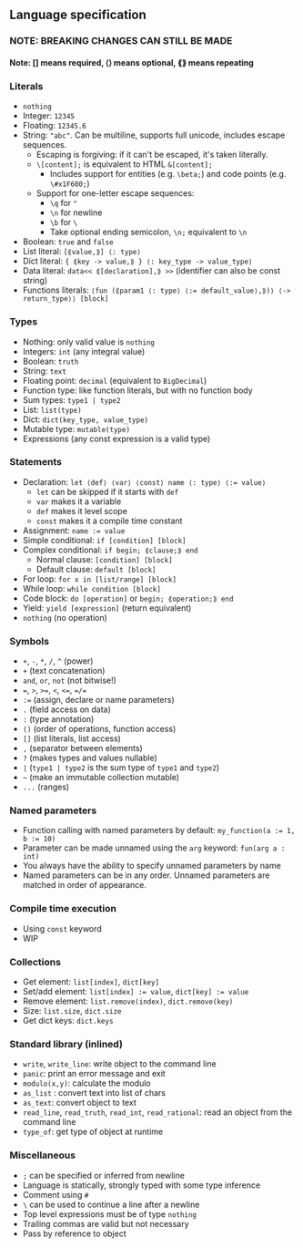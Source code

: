 ## Language specification
### NOTE: BREAKING CHANGES CAN STILL BE MADE
#### Note: [] means required, ⟨⟩ means optional, ⟪⟫ means repeating

### Literals

- `nothing`
- Integer: `12345`
- Floating: `12345.6`
- String: `"abc"`. Can be multiline, supports full unicode, includes escape sequences.
  - Escaping is forgiving: if it can't be escaped, it's taken literally.
  - `\[content];` is equivalent to HTML `&[content];`
    - Includes support for entities (e.g. `\beta;`) and code points (e.g. `\#x1F600;`)
  - Support for one-letter escape sequences:
    - `\q` for `"`
    - `\n` for newline
    - `\b` for `\`
    - Take optional ending semicolon, `\n;` equivalent to `\n`
- Boolean: `true` and `false`
- List literal: `[⟪value,⟫] ⟨: type⟩`
- Dict literal: `{ ⟪key -> value,⟫ } ⟨: key_type -> value_type⟩`
- Data literal: `data<< ⟪[declaration],⟫ >>` (identifier can also be const string)
- Functions literals: `⟨fun (⟪param1 ⟨: type⟩ ⟨:= default_value⟩,⟫)⟩ ⟨-> return_type⟩⟩ [block]`

### Types
- Nothing: only valid value is `nothing`
- Integers: `int` (any integral value)
- Boolean: `truth`
- String: `text`
- Floating point: `decimal` (equivalent to `BigDecimal`)
- Function type: like function literals, but with no function body
- Sum types: `type1 | type2`
- List: `list(type)`
- Dict: `dict(key_type, value_type)`
- Mutable type: `mutable(type)`
- Expressions (any const expression is a valid type)

### Statements
- Declaration: `let ⟨def⟩ ⟨var⟩ ⟨const⟩ name ⟨: type⟩ ⟨:= value⟩`
  - `let` can be skipped if it starts with `def`
  - `var` makes it a variable
  - `def` makes it level scope
  - `const` makes it a compile time constant
- Assignment: `name := value`
- Simple conditional: `if [condition] [block]`
- Complex conditional: `if begin; ⟪clause;⟫ end`
    - Normal clause: `[condition] [block]`
    - Default clause: `default [block]`
- For loop: `for x in [list/range] [block]`
- While loop: `while condition [block]`
- Code block: `do [operation]` or `begin; ⟪operation;⟫ end`
- Yield: `yield [expression]` (return equivalent)
- `nothing` (no operation)

### Symbols
- `+`, `-`, `*`, `/`, `^` (power)
- `+` (text concatenation)
- `and`, `or`, `not` (not bitwise!)
- `=`, `>`, `>=`, `<`, `<=`, `=/=`
- `:=` (assign, declare or name parameters)
- `.` (field access on data)
- `:` (type annotation)
- `()` (order of operations, function access)
- `[]` (list literals, list access)
- `,` (separator between elements)
- `?` (makes types and values nullable)
- `|` (`type1 | type2` is the sum type of `type1` and `type2`)
- `~` (make an immutable collection mutable)
- `...` (ranges)

### Named parameters
- Function calling with named parameters by default: `my_function(a := 1, b := 10)`
- Parameter can be made unnamed using the `arg` keyword: `fun(arg a : int)`
- You always have the ability to specify unnamed parameters by name
- Named parameters can be in any order. Unnamed parameters are matched in order of appearance.

### Compile time execution

- Using `const` keyword
- WIP

### Collections

- Get element: `list[index]`, `dict[key]`
- Set/add element: `list[index] := value`, `dict[key] := value`
- Remove element: `list.remove(index)`, `dict.remove(key)`
- Size: `list.size`, `dict.size`
- Get dict keys: `dict.keys`

### Standard library (inlined)
- `write`, `write_line`: write object to the command line
- `panic`: print an error message and exit
- `modulo(x,y)`: calculate the modulo
- `as_list` : convert text into list of chars
- `as_text`: convert object to text
- `read_line`, `read_truth`, `read_int`, `read_rational`: read an object from the command line
- `type_of`: get type of object at runtime

### Miscellaneous
- `;` can be specified or inferred from newline
- Language is statically, strongly typed with some type inference
- Comment using `#`
- `\` can be used to continue a line after a newline
- Top level expressions must be of type `nothing`
- Trailing commas are valid but not necessary
- Pass by reference to object